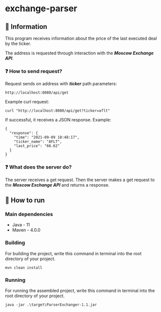 # exchange-parser

## 💾 Information
This program receives information about the price of the last executed deal by the ticker.

The address is requested through interaction with the **_Moscow Exchange API_**.

### ❓ How to send request?
Request sends on address with _**ticker**_ path parameters:
```
http://localhost:8080/api/get
```

Example curl request:
```
curl "http://localhost:8080/api/get?ticker=aflt"
```

If successful, it receives a JSON response.
Example:
```json5
{
  "response": {
    "time": "2021-09-09 18:48:17",
    "ticker_name": "AFLT",
    "last_price": "66.62"
  }
}
```

### ❓ What does the server do?
The server receives a get request.
Then the server makes a get request to the **_Moscow Exchange API_** and returns a response.

## 📝 How to run
### Main dependencies
- Java - 11
- Maven - 4.0.0
### Building
For building the project, write this command in terminal into the root directory of your project.
```
mvn clean install
```
### Running
For running the assembled project, write this command in terminal into the root
directory of your project.
```
java -jar .\target\ParserExchanger-1.1.jar
```